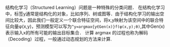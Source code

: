 结构化学习（Structured Learning）问题是一种特殊的分类问题． 在结构化学习中，标签y通常是结构化的对象，比如序列、树或图等．由于结构化学习的输出空间比较大，因此我们一般定义一个联合特征空间，将x,y映射为该空间中的联合特征向量φ(x,y)，预测模型可以写为`^y=argmax{y∈Gen(x)}f(φ(x,y);θ)`,其中Gen(x)表示输入x的所有可能的输出目标集合． 计算 argmax 的过程也称为解码（Decoding）过程，一般通过动态规划的方法来计算.